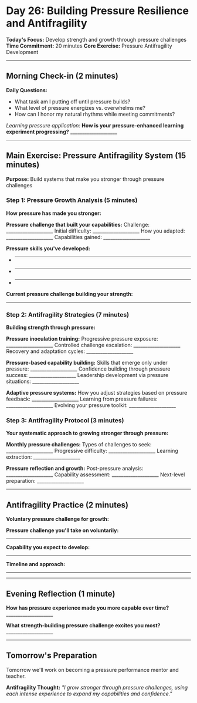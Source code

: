 # Day 26: Building Pressure Resilience and Antifragility

**Today's Focus:** Develop strength and growth through pressure challenges
**Time Commitment:** 20 minutes
**Core Exercise:** Pressure Antifragility Development

---

## Morning Check-in (2 minutes)

**Daily Questions:**
- What task am I putting off until pressure builds?
- What level of pressure energizes vs. overwhelms me?
- How can I honor my natural rhythms while meeting commitments?

*Learning pressure application:*
**How is your pressure-enhanced learning experiment progressing?** ____________________

---

## Main Exercise: Pressure Antifragility System (15 minutes)

**Purpose:** Build systems that make you stronger through pressure challenges

### Step 1: Pressure Growth Analysis (5 minutes)

**How pressure has made you stronger:**

**Pressure challenge that built your capabilities:**
Challenge: ____________________
Initial difficulty: ____________________
How you adapted: ____________________
Capabilities gained: ____________________

**Pressure skills you've developed:**
- ____________________
- ____________________
- ____________________

**Current pressure challenge building your strength:**
____________________

### Step 2: Antifragility Strategies (7 minutes)

**Building strength through pressure:**

**Pressure inoculation training:**
Progressive pressure exposure: ____________________
Controlled challenge escalation: ____________________
Recovery and adaptation cycles: ____________________

**Pressure-based capability building:**
Skills that emerge only under pressure: ____________________
Confidence building through pressure success: ____________________
Leadership development via pressure situations: ____________________

**Adaptive pressure systems:**
How you adjust strategies based on pressure feedback: ____________________
Learning from pressure failures: ____________________
Evolving your pressure toolkit: ____________________

### Step 3: Antifragility Protocol (3 minutes)

**Your systematic approach to growing stronger through pressure:**

**Monthly pressure challenges:**
Types of challenges to seek: ____________________
Progressive difficulty: ____________________
Learning extraction: ____________________

**Pressure reflection and growth:**
Post-pressure analysis: ____________________
Capability assessment: ____________________
Next-level preparation: ____________________

---

## Antifragility Practice (2 minutes)

**Voluntary pressure challenge for growth:**

**Pressure challenge you'll take on voluntarily:**
____________________

**Capability you expect to develop:**
____________________

**Timeline and approach:**
____________________

---

## Evening Reflection (1 minute)

**How has pressure experience made you more capable over time?** ____________________

**What strength-building pressure challenge excites you most?** ____________________

---

## Tomorrow's Preparation
Tomorrow we'll work on becoming a pressure performance mentor and teacher.

**Antifragility Thought:**
*"I grow stronger through pressure challenges, using each intense experience to expand my capabilities and confidence."*